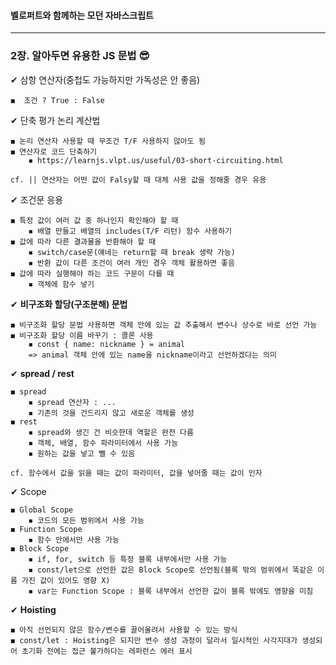 #### 벨로퍼트와 함께하는 모던 자바스크립트    
---
### 2장. 알아두면 유용한 JS 문법 😎   
   
✔ 삼항 연산자(중첩도 가능하지만 가독성은 안 좋음)

    ◼  조건 ? True : False    
    
✔ 단축 평가 논리 계산법   
     
    ◼ 논리 연산자 사용할 때 무조건 T/F 사용하지 않아도 됨   
    ◼ 연산자로 코드 단축하기   
        ◾ https://learnjs.vlpt.us/useful/03-short-circuiting.html    
       
    cf. || 연산자는 어떤 값이 Falsy할 때 대체 사용 값을 정해줄 경우 유용   
      
✔ 조건문 응용   
    
    ◼ 특정 값이 여러 값 중 하나인지 확인해야 할 때   
        ◾ 배열 만들고 배열의 includes(T/F 리턴) 함수 사용하기   
    ◼ 값에 따라 다른 결과물을 반환해야 할 때   
        ◾ switch/case문(얘네는 return할 때 break 생략 가능)   
        ◾ 반환 값이 다른 조건이 여러 개인 경우 객체 활용하면 좋음    
    ◼ 값에 따라 실행해야 하는 코드 구문이 다를 때   
        ◾ 객체에 함수 넣기    
   
✔ **비구조화 할당(구조분해) 문법**   
   
    ◼ 비구조화 할당 문법 사용하면 객체 안에 있는 값 추출해서 변수나 상수로 바로 선언 가능    
    ◼ 비구조화 할당 이름 바꾸기 : 콜론 사용    
        ◾ const { name: nickname } = animal   
        => animal 객체 안에 있는 name을 nickname이라고 선언하겠다는 의미    

✔ **spread / rest**   
   
    ◼ spread   
        ◾ spread 연산자 : ...   
        ◾ 기존의 것을 건드리지 않고 새로운 객체를 생성   
    ◼ rest   
        ◾ spread와 생긴 건 비슷한데 역할은 완전 다름   
        ◾ 객체, 배열, 함수 파라미터에서 사용 가능
        ◾ 원하는 값을 넣고 뺄 수 있음    
        
    cf. 함수에서 값을 읽을 때는 값이 파라미터, 값을 넣어줄 때는 값이 인자    
   
✔ Scope   
   
    ◼ Global Scope   
        ◾ 코드의 모든 범위에서 사용 가능   
    ◼ Function Scope   
        ◾ 함수 안에서만 사용 가능   
    ◼ Block Scope   
        ◾ if, for, switch 등 특정 블록 내부에서만 사용 가능   
        ◾ const/let으로 선언한 값은 Block Scope로 선언됨(블록 밖의 범위에서 똑같은 이름 가진 값이 있어도 영향 X)   
        ◾ var는 Function Scope : 블록 내부에서 선언한 값이 블록 밖에도 영향을 미침   
   
✔ **Hoisting**   
   
    ◼ 아직 선언되지 않은 함수/변수를 끌어올려서 사용할 수 있는 방식   
    ◼ const/let : Hoisting은 되지만 변수 생성 과정이 달라서 일시적인 사각지대가 생성되어 초기화 전에는 접근 불가하다는 레퍼런스 에러 표시